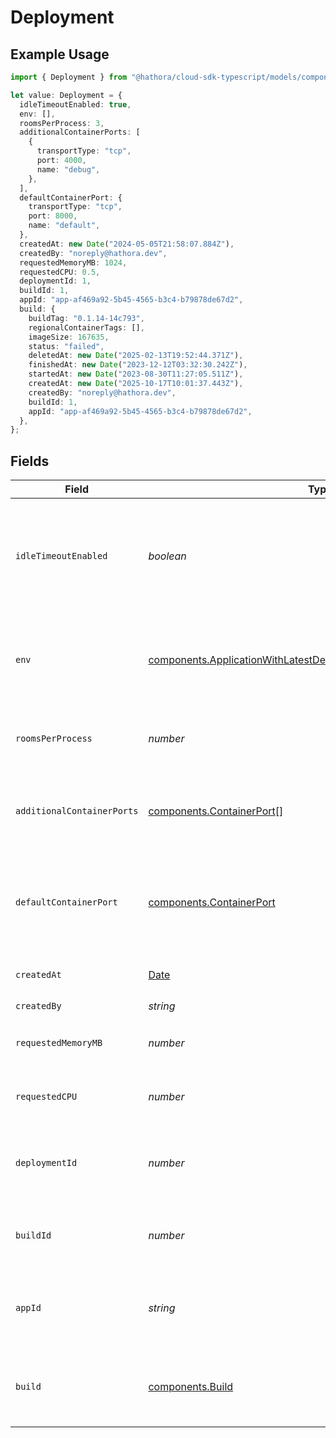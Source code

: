 # Deployment

## Example Usage

```typescript
import { Deployment } from "@hathora/cloud-sdk-typescript/models/components";

let value: Deployment = {
  idleTimeoutEnabled: true,
  env: [],
  roomsPerProcess: 3,
  additionalContainerPorts: [
    {
      transportType: "tcp",
      port: 4000,
      name: "debug",
    },
  ],
  defaultContainerPort: {
    transportType: "tcp",
    port: 8000,
    name: "default",
  },
  createdAt: new Date("2024-05-05T21:58:07.884Z"),
  createdBy: "noreply@hathora.dev",
  requestedMemoryMB: 1024,
  requestedCPU: 0.5,
  deploymentId: 1,
  buildId: 1,
  appId: "app-af469a92-5b45-4565-b3c4-b79878de67d2",
  build: {
    buildTag: "0.1.14-14c793",
    regionalContainerTags: [],
    imageSize: 167635,
    status: "failed",
    deletedAt: new Date("2025-02-13T19:52:44.371Z"),
    finishedAt: new Date("2023-12-12T03:32:30.242Z"),
    startedAt: new Date("2023-08-30T11:27:05.511Z"),
    createdAt: new Date("2025-10-17T10:01:37.443Z"),
    createdBy: "noreply@hathora.dev",
    buildId: 1,
    appId: "app-af469a92-5b45-4565-b3c4-b79878de67d2",
  },
};
```

## Fields

| Field                                                                                                                                                | Type                                                                                                                                                 | Required                                                                                                                                             | Description                                                                                                                                          | Example                                                                                                                                              |
| ---------------------------------------------------------------------------------------------------------------------------------------------------- | ---------------------------------------------------------------------------------------------------------------------------------------------------- | ---------------------------------------------------------------------------------------------------------------------------------------------------- | ---------------------------------------------------------------------------------------------------------------------------------------------------- | ---------------------------------------------------------------------------------------------------------------------------------------------------- |
| `idleTimeoutEnabled`                                                                                                                                 | *boolean*                                                                                                                                            | :heavy_check_mark:                                                                                                                                   | Option to shut down processes that have had no new connections or rooms<br/>for five minutes.                                                        |                                                                                                                                                      |
| `env`                                                                                                                                                | [components.ApplicationWithLatestDeploymentAndBuildDeprecatedEnv](../../models/components/applicationwithlatestdeploymentandbuilddeprecatedenv.md)[] | :heavy_check_mark:                                                                                                                                   | The environment variable that our process will have access to at runtime.                                                                            |                                                                                                                                                      |
| `roomsPerProcess`                                                                                                                                    | *number*                                                                                                                                             | :heavy_check_mark:                                                                                                                                   | Governs how many [rooms](https://hathora.dev/docs/concepts/hathora-entities#room) can be scheduled in a process.                                     | 3                                                                                                                                                    |
| `additionalContainerPorts`                                                                                                                           | [components.ContainerPort](../../models/components/containerport.md)[]                                                                               | :heavy_check_mark:                                                                                                                                   | Additional ports your server listens on.                                                                                                             | {<br/>"transportType": "tcp",<br/>"port": 4000,<br/>"name": "debug"<br/>}                                                                            |
| `defaultContainerPort`                                                                                                                               | [components.ContainerPort](../../models/components/containerport.md)                                                                                 | :heavy_check_mark:                                                                                                                                   | A container port object represents the transport configruations for how your server will listen.                                                     |                                                                                                                                                      |
| `createdAt`                                                                                                                                          | [Date](https://developer.mozilla.org/en-US/docs/Web/JavaScript/Reference/Global_Objects/Date)                                                        | :heavy_check_mark:                                                                                                                                   | When the deployment was created.                                                                                                                     |                                                                                                                                                      |
| `createdBy`                                                                                                                                          | *string*                                                                                                                                             | :heavy_check_mark:                                                                                                                                   | N/A                                                                                                                                                  | noreply@hathora.dev                                                                                                                                  |
| `requestedMemoryMB`                                                                                                                                  | *number*                                                                                                                                             | :heavy_check_mark:                                                                                                                                   | The amount of memory allocated to your process.                                                                                                      | 1024                                                                                                                                                 |
| `requestedCPU`                                                                                                                                       | *number*                                                                                                                                             | :heavy_check_mark:                                                                                                                                   | The number of cores allocated to your process.                                                                                                       | 0.5                                                                                                                                                  |
| `deploymentId`                                                                                                                                       | *number*                                                                                                                                             | :heavy_check_mark:                                                                                                                                   | System generated id for a deployment. Increments by 1.                                                                                               | 1                                                                                                                                                    |
| `buildId`                                                                                                                                            | *number*                                                                                                                                             | :heavy_check_mark:                                                                                                                                   | System generated id for a build. Increments by 1.                                                                                                    | 1                                                                                                                                                    |
| `appId`                                                                                                                                              | *string*                                                                                                                                             | :heavy_check_mark:                                                                                                                                   | System generated unique identifier for an application.                                                                                               | app-af469a92-5b45-4565-b3c4-b79878de67d2                                                                                                             |
| `build`                                                                                                                                              | [components.Build](../../models/components/build.md)                                                                                                 | :heavy_check_mark:                                                                                                                                   | A build represents a game server artifact and its associated metadata.                                                                               |                                                                                                                                                      |
